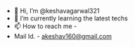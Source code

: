 - 👋 Hi, I’m @keshavagarwal321
- 🌱 I’m currently learning the latest techs
- 📫 How to reach me - 
- Mail Id. - akeshav160@gmail.com

<!---
keshavagarwal321/keshavagarwal321 is a ✨ special ✨ repository because its `README.md` (this file) appears on your GitHub profile.
You can click the Preview link to take a look at your changes.
--->
